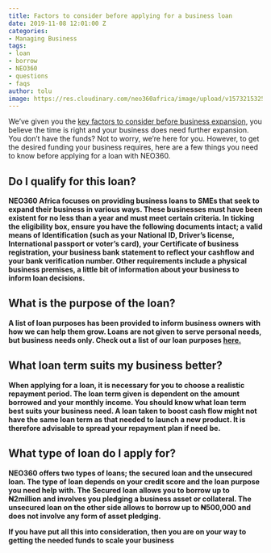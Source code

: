 ```yaml
---
title: Factors to consider before applying for a business loan
date: 2019-11-08 12:01:00 Z
categories:
- Managing Business
tags:
- loan
- borrow
- NEO360
- questions
- faqs
author: tolu
image: https://res.cloudinary.com/neo360africa/image/upload/v1573215325/NEO360%20BLOG/small_business_loan_ejdhfd.jpg
---
```


We’ve given you the <a href="https://www.blog.neo360africa.com/key-factors-to-consider-before-business-expansion/" rel="nofollow" target="_blank">key factors to consider before business expansion</a>, you believe the time is right and your business does need further expansion. You don’t have the funds? Not to worry, we’re here for you. However, to get the desired funding your business requires, here are a few things you need to know before applying for a loan with NEO360.<b/>


## Do I qualify for this loan?
 
NEO360 Africa focuses on providing business loans to SMEs that seek to expand their business in various ways. These businesses must have been existent for no less than a year and must meet certain criteria. In ticking the eligibility box, ensure you have the following documents intact; a valid means of Identification (such as your National ID, Driver’s license, International passport or voter’s card), your Certificate of business registration, your business bank statement to reflect your cashflow and your bank verification number. Other requirements include a physical business premises, a little bit of information about your business to inform loan decisions. 


## What is the purpose of the loan?

A list of loan purposes has been provided to inform business owners with how we can help them grow. Loans are not given to serve personal needs, but business needs only. Check out a list of our loan purposes <a href="https://www.blog.neo360africa.com/loan-purposes-we-can-help-with/" rel="nofollow" target="_blank">here.</a>


## What loan term suits my business better?

When applying for a loan, it is necessary for you to choose a realistic repayment period.  The loan term given is dependent on the amount borrowed and your monthly income. You should know what loan term best suits your business need.  A loan taken to boost cash flow might not have the same loan term as that needed to launch a new product. It is therefore advisable to spread your repayment plan if need be.

## What type of loan do I apply for?

NEO360 offers two types of loans; the secured loan and the unsecured loan. The type of loan depends on your credit score and the loan purpose you need help with. The Secured loan allows you to borrow up to ₦2million and involves you pledging a business asset or collateral. The unsecured loan on the other side allows to borrow up to ₦500,000 and does not involve any form of asset pledging. 


If you have put all this into consideration, then you are on your way to getting the needed funds to scale your business 
 
